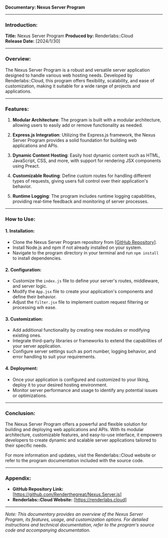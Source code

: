 **Documentary: Nexus Server Program**

---

### Introduction:

**Title:** Nexus Server Program
**Produced by:** Renderlabs::Cloud  
**Release Date:** [2024/1/30]

---

### Overview:

The Nexus Server Program is a robust and versatile server application designed to handle various web hosting needs. Developed by Renderlabs::Cloud, this program offers flexibility, scalability, and ease of customization, making it suitable for a wide range of projects and applications.

---

### Features:

1. **Modular Architecture**: The program is built with a modular architecture, allowing users to easily add or remove functionality as needed.

2. **Express.js Integration**: Utilizing the Express.js framework, the Nexus Server Program provides a solid foundation for building web applications and APIs.

3. **Dynamic Content Hosting**: Easily host dynamic content such as HTML, JavaScript, CSS, and more, with support for rendering JSX components using Preact.

4. **Customizable Routing**: Define custom routes for handling different types of requests, giving users full control over their application's behavior.

5. **Runtime Logging**: The program includes runtime logging capabilities, providing real-time feedback and monitoring of server processes.

---

### How to Use:

#### 1. Installation:

- Clone the Nexus Server Program repository from [[GitHub Repository](https://github.com/Renderthegreat/Nexus.Server.js)].
- Install Node.js and npm if not already installed on your system.
- Navigate to the program directory in your terminal and run `npm install` to install dependencies.

#### 2. Configuration:

- Customize the `index.js` file to define your server's routes, middleware, and server logic.
- Modify the `App.jsx` file to create your application's components and define their behavior.
- Adjust the `filter.jsx` file to implement custom request filtering or processing wih ease.

#### 3. Customization:

- Add additional functionality by creating new modules or modifying existing ones.
- Integrate third-party libraries or frameworks to extend the capabilities of your server application.
- Configure server settings such as port number, logging behavior, and error handling to suit your requirements.

#### 4. Deployment:

- Once your application is configured and customized to your liking, deploy it to your desired hosting environment.
- Monitor server performance and usage to identify any potential issues or optimizations.

---

### Conclusion:

The Nexus Server Program offers a powerful and flexible solution for building and deploying web applications and APIs. With its modular architecture, customizable features, and easy-to-use interface, it empowers developers to create dynamic and scalable server applications tailored to their specific needs.

For more information and updates, visit the Renderlabs::Cloud website or refer to the program documentation included with the source code.

---


### Appendix:

- **GitHub Repository Link:** [https://github.com/Renderthegreat/Nexus.Server.js]
- **Renderlabs::Cloud Website:** [https://renderlabs.cloud]

---

*Note: This documentary provides an overview of the Nexus Server Program, its features, usage, and customization options. For detailed instructions and technical documentation, refer to the program's source code and accompanying documentation.*